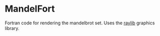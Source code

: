 # MandelFort

Fortran code for rendering the mandelbrot set. Uses the [raylib](https://www.raylib.com/) graphics library.
